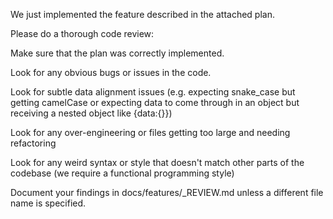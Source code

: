 We just implemented the feature described in the attached plan.

Please do a thorough code review:

Make sure that the plan was correctly implemented.

Look for any obvious bugs or issues in the code.

Look for subtle data alignment issues (e.g. expecting snake_case but getting camelCase or expecting data to come through in an object but receiving a nested object like {data:{}})

Look for any over-engineering or files getting too large and needing refactoring

Look for any weird syntax or style that doesn't match other parts of the codebase (we require a functional programming style)

Document your findings in docs/features/<N>_REVIEW.md unless a different file name is specified.

